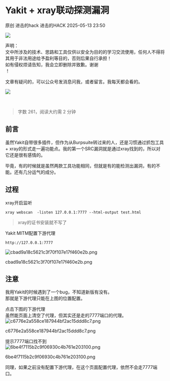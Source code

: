 #  Yakit + xray联动探测漏洞   
原创 进击的hack  进击的HACK   2025-05-13 23:50  
  
![](https://mmbiz.qpic.cn/sz_mmbiz_png/DuibU3GqmxVmRsdItbBVRKegNHicHQvAHDdZsGpLVU7touSU1AU1twHTfRjG3Vu5aUh0RnPPllfVUhs4qdWF5QYQ/640?wx_fmt=png&wxfrom=13 "")  
  
声明：  
文中所涉及的技术、思路和工具仅供以安全为目的的学习交流使用，任何人不得将其用于非法用途给予盈利等目的，否则后果自行承担！  
如有侵权烦请告知，我会立即删除并致歉。谢谢  
！  
  
文章有疑问的，可以公众号发消息问我，或者留言。我每天都会看的。  
  
![](https://mmbiz.qpic.cn/sz_mmbiz_png/9zYJrD2VibHmqgf4y9Bqh9nDynW5fHvgbgkSGAfRboFPuCGjVoC3qMl6wlFucsx3Y3jt4gibQgZ6LxpoozE0Tdow/640?wx_fmt=png&wxfrom=13 "")  
  
  
   
  
> 字数 261，阅读大约需 2 分钟  
  
## 前言  
  
虽然Yakit自带很多插件，但作为从Burpsuite转过来的人，还是习惯通过抓包工具 + xray的形式走一遍功能点。我的第一个SRC漏洞就是通过xray找到的，所以对它还是很有感情的。  
  
毕竟，有的时候就是虽然两款工具功能相同，但就是有的能检测出漏洞，有的不能。还有几分运气的成分。  
## 过程  
  
xray开启监听  
```
xray webscan  -listen 127.0.0.1:7777 --html-output test.html
```  
> xray的证书安装就不写了  
  
  
Yakit MITM配置下游代理  
```
http://127.0.0.1:7777
```  
  
![cbad9a18c5621c3f70f107e17f460e2b.png](https://mmbiz.qpic.cn/sz_mmbiz_png/a1BOUvqnbriaIt1qicnRJHtaIPZZGXHfWRvR9JQicLIuV6oot9ria7MBxVMDPWrdbf4ZAfe2wU2ictLDR9ia5yQR2rNg/640?from=appmsg "null")  
  
cbad9a18c5621c3f70f107e17f460e2b.png  
## 注意  
  
我用Yakit的时候遇到了一个bug，不知道新版有没有。  
那就是下游代理只能在上图的位置配置。  
  
点击下图的下游代理  
虽然能页面上清空了代理，但其实还是走的7777端口的代理。  
![c6776e2a558ce187944bf2ac15ddd8c7.png](https://mmbiz.qpic.cn/sz_mmbiz_png/a1BOUvqnbriaIt1qicnRJHtaIPZZGXHfWRjqcz0OKAmKVFVN9f3vatotL2C1lq6aJsqz8aiawr96dquopKWPLXfVQ/640?from=appmsg "null")  
  
c6776e2a558ce187944bf2ac15ddd8c7.png  
  
提示7777端口找不到  
![6be4f7115b2c9f06930c4b761e203100.png](https://mmbiz.qpic.cn/sz_mmbiz_png/a1BOUvqnbriaIt1qicnRJHtaIPZZGXHfWRpRG9o8ddGMwctdE1cIMZD3lPtZ9VYLuStvHgCc4yQO5KD7gswqCGOg/640?from=appmsg "null")  
  
6be4f7115b2c9f06930c4b761e203100.png  
  
同理，如果之前没有配置下游代理，在这个页面配置代理，依然不会走7777端口。  
  
   
  
  
  

